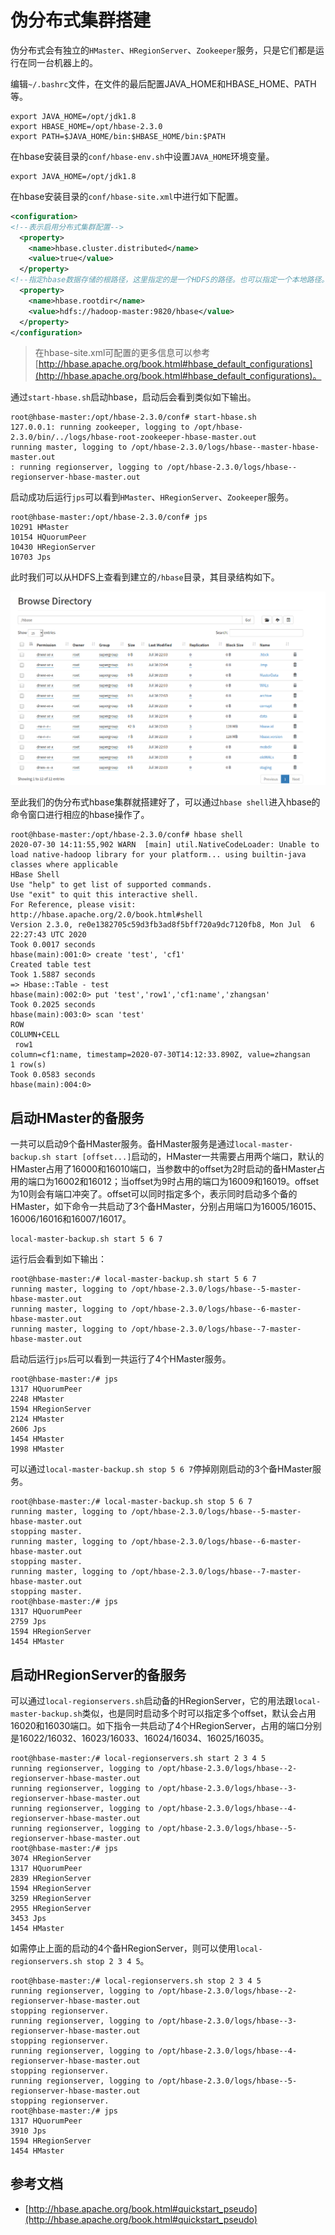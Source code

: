 # 伪分布式集群搭建

伪分布式会有独立的`HMaster`、`HRegionServer`、`Zookeeper`服务，只是它们都是运行在同一台机器上的。

编辑`~/.bashrc`文件，在文件的最后配置JAVA_HOME和HBASE_HOME、PATH等。

```shell
export JAVA_HOME=/opt/jdk1.8
export HBASE_HOME=/opt/hbase-2.3.0
export PATH=$JAVA_HOME/bin:$HBASE_HOME/bin:$PATH
```

在hbase安装目录的`conf/hbase-env.sh`中设置`JAVA_HOME`环境变量。

```shell
export JAVA_HOME=/opt/jdk1.8
```

在hbase安装目录的`conf/hbase-site.xml`中进行如下配置。

```xml
<configuration>
<!--表示启用分布式集群配置-->
  <property>
    <name>hbase.cluster.distributed</name>
    <value>true</value>
  </property>
<!--指定hbase数据存储的根路径，这里指定的是一个HDFS的路径。也可以指定一个本地路径。-->
  <property>
    <name>hbase.rootdir</name>
    <value>hdfs://hadoop-master:9820/hbase</value>
  </property>
</configuration>
```

> 在hbase-site.xml可配置的更多信息可以参考[http://hbase.apache.org/book.html#hbase_default_configurations](http://hbase.apache.org/book.html#hbase_default_configurations)。

通过`start-hbase.sh`启动hbase，启动后会看到类似如下输出。

```text
root@hbase-master:/opt/hbase-2.3.0/conf# start-hbase.sh 
127.0.0.1: running zookeeper, logging to /opt/hbase-2.3.0/bin/../logs/hbase-root-zookeeper-hbase-master.out
running master, logging to /opt/hbase-2.3.0/logs/hbase--master-hbase-master.out
: running regionserver, logging to /opt/hbase-2.3.0/logs/hbase--regionserver-hbase-master.out
```

启动成功后运行`jps`可以看到`HMaster`、`HRegionServer`、`Zookeeper`服务。

```text
root@hbase-master:/opt/hbase-2.3.0/conf# jps
10291 HMaster
10154 HQuorumPeer
10430 HRegionServer
10703 Jps
```

此时我们可以从HDFS上查看到建立的`/hbase`目录，其目录结构如下。

![02.hadoop.dir.png](image/02.hadoop.dir.png)

至此我们的伪分布式hbase集群就搭建好了，可以通过`hbase shell`进入hbase的命令窗口进行相应的hbase操作了。

```text
root@hbase-master:/opt/hbase-2.3.0/conf# hbase shell
2020-07-30 14:11:55,902 WARN  [main] util.NativeCodeLoader: Unable to load native-hadoop library for your platform... using builtin-java classes where applicable
HBase Shell
Use "help" to get list of supported commands.
Use "exit" to quit this interactive shell.
For Reference, please visit: http://hbase.apache.org/2.0/book.html#shell
Version 2.3.0, re0e1382705c59d3fb3ad8f5bff720a9dc7120fb8, Mon Jul  6 22:27:43 UTC 2020
Took 0.0017 seconds                                                                                                                                                                                                                                                             
hbase(main):001:0> create 'test', 'cf1'
Created table test
Took 1.5887 seconds                                                                                                                                                                                                                                                             
=> Hbase::Table - test
hbase(main):002:0> put 'test','row1','cf1:name','zhangsan'
Took 0.2025 seconds                                                                                                                                                                                                                                                             
hbase(main):003:0> scan 'test'
ROW                                                                   COLUMN+CELL                                                                                                                                                                                               
 row1                                                                 column=cf1:name, timestamp=2020-07-30T14:12:33.890Z, value=zhangsan                                                                                                                                       
1 row(s)
Took 0.0583 seconds                                                                                                                                                                                                                                                             
hbase(main):004:0> 
```

## 启动HMaster的备服务

一共可以启动9个备HMaster服务。备HMaster服务是通过`local-master-backup.sh start [offset...]`启动的，HMaster一共需要占用两个端口，默认的HMaster占用了16000和16010端口，当参数中的offset为2时启动的备HMaster占用的端口为16002和16012；当offset为9时占用的端口为16009和16019。offset为10则会有端口冲突了。offset可以同时指定多个，表示同时启动多个备的HMaster，如下命令一共启动了3个备HMaster，分别占用端口为16005/16015、16006/16016和16007/16017。

```text
local-master-backup.sh start 5 6 7
```

运行后会看到如下输出：

```text
root@hbase-master:/# local-master-backup.sh start 5 6 7
running master, logging to /opt/hbase-2.3.0/logs/hbase--5-master-hbase-master.out
running master, logging to /opt/hbase-2.3.0/logs/hbase--6-master-hbase-master.out
running master, logging to /opt/hbase-2.3.0/logs/hbase--7-master-hbase-master.out
```

启动后运行`jps`后可以看到一共运行了4个HMaster服务。

```text
root@hbase-master:/# jps
1317 HQuorumPeer
2248 HMaster
1594 HRegionServer
2124 HMaster
2606 Jps
1454 HMaster
1998 HMaster
```

可以通过`local-master-backup.sh stop 5 6 7`停掉刚刚启动的3个备HMaster服务。

```text
root@hbase-master:/# local-master-backup.sh stop 5 6 7
running master, logging to /opt/hbase-2.3.0/logs/hbase--5-master-hbase-master.out
stopping master.
running master, logging to /opt/hbase-2.3.0/logs/hbase--6-master-hbase-master.out
stopping master.
running master, logging to /opt/hbase-2.3.0/logs/hbase--7-master-hbase-master.out
stopping master.
root@hbase-master:/# jps
1317 HQuorumPeer
2759 Jps
1594 HRegionServer
1454 HMaster
```

## 启动HRegionServer的备服务

可以通过`local-regionservers.sh`启动备的HRegionServer，它的用法跟`local-master-backup.sh`类似，也是同时启动多个时可以指定多个offset，默认会占用16020和16030端口。如下指令一共启动了4个HRegionServer，占用的端口分别是16022/16032、16023/16033、16024/16034、16025/16035。

```text
root@hbase-master:/# local-regionservers.sh start 2 3 4 5
running regionserver, logging to /opt/hbase-2.3.0/logs/hbase--2-regionserver-hbase-master.out
running regionserver, logging to /opt/hbase-2.3.0/logs/hbase--3-regionserver-hbase-master.out
running regionserver, logging to /opt/hbase-2.3.0/logs/hbase--4-regionserver-hbase-master.out
running regionserver, logging to /opt/hbase-2.3.0/logs/hbase--5-regionserver-hbase-master.out
root@hbase-master:/# jps
3074 HRegionServer
1317 HQuorumPeer
2839 HRegionServer
1594 HRegionServer
3259 HRegionServer
2955 HRegionServer
3453 Jps
1454 HMaster
```

如需停止上面的启动的4个备HRegionServer，则可以使用`local-regionservers.sh stop 2 3 4 5`。

```text
root@hbase-master:/# local-regionservers.sh stop 2 3 4 5
running regionserver, logging to /opt/hbase-2.3.0/logs/hbase--2-regionserver-hbase-master.out
stopping regionserver.
running regionserver, logging to /opt/hbase-2.3.0/logs/hbase--3-regionserver-hbase-master.out
stopping regionserver.
running regionserver, logging to /opt/hbase-2.3.0/logs/hbase--4-regionserver-hbase-master.out
stopping regionserver.
running regionserver, logging to /opt/hbase-2.3.0/logs/hbase--5-regionserver-hbase-master.out
stopping regionserver.
root@hbase-master:/# jps
1317 HQuorumPeer
3910 Jps
1594 HRegionServer
1454 HMaster
```

## 参考文档

* [http://hbase.apache.org/book.html#quickstart_pseudo](http://hbase.apache.org/book.html#quickstart_pseudo)

